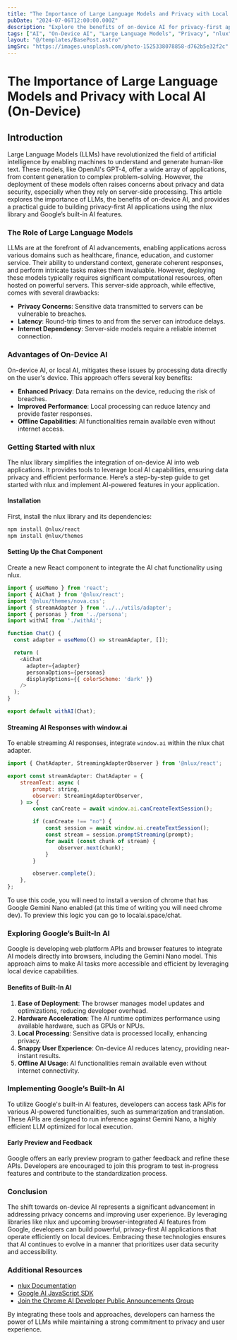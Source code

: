 ```yaml
---
title: "The Importance of Large Language Models and Privacy with Local AI (On-Device)"
pubDate: "2024-07-06T12:00:00.000Z"
description: "Explore the benefits of on-device AI for privacy-first applications using the nlux library and Google's built-in AI features. Learn how to leverage local AI capabilities for enhanced privacy, performance, and offline functionality."
tags: ["AI", "On-Device AI", "Large Language Models", "Privacy", "nlux", "Google Gemini Nano", "Web Development", "Machine Learning", "Data Security", "Local AI"]
layout: "@/templates/BasePost.astro"
imgSrc: "https://images.unsplash.com/photo-1525338078858-d762b5e32f2c"
---
```


# The Importance of Large Language Models and Privacy with Local AI (On-Device)

## Introduction

Large Language Models (LLMs) have revolutionized the field of artificial intelligence by enabling machines to understand and generate human-like text. These models, like OpenAI's GPT-4, offer a wide array of applications, from content generation to complex problem-solving. However, the deployment of these models often raises concerns about privacy and data security, especially when they rely on server-side processing. This article explores the importance of LLMs, the benefits of on-device AI, and provides a practical guide to building privacy-first AI applications using the nlux library and Google’s built-in AI features.

### The Role of Large Language Models

LLMs are at the forefront of AI advancements, enabling applications across various domains such as healthcare, finance, education, and customer service. Their ability to understand context, generate coherent responses, and perform intricate tasks makes them invaluable. However, deploying these models typically requires significant computational resources, often hosted on powerful servers. This server-side approach, while effective, comes with several drawbacks:

- **Privacy Concerns**: Sensitive data transmitted to servers can be vulnerable to breaches.
- **Latency**: Round-trip times to and from the server can introduce delays.
- **Internet Dependency**: Server-side models require a reliable internet connection.

### Advantages of On-Device AI

On-device AI, or local AI, mitigates these issues by processing data directly on the user's device. This approach offers several key benefits:

- **Enhanced Privacy**: Data remains on the device, reducing the risk of breaches.
- **Improved Performance**: Local processing can reduce latency and provide faster responses.
- **Offline Capabilities**: AI functionalities remain available even without internet access.

### Getting Started with nlux

The nlux library simplifies the integration of on-device AI into web applications. It provides tools to leverage local AI capabilities, ensuring data privacy and efficient performance. Here’s a step-by-step guide to get started with nlux and implement AI-powered features in your application.

#### Installation

First, install the nlux library and its dependencies:

```bash
npm install @nlux/react
npm install @nlux/themes
```

#### Setting Up the Chat Component

Create a new React component to integrate the AI chat functionality using nlux.

```javascript
import { useMemo } from 'react';
import { AiChat } from '@nlux/react';
import '@nlux/themes/nova.css';
import { streamAdapter } from '../../utils/adapter';
import { personas } from '../persona';
import withAI from './withAi';

function Chat() {
  const adapter = useMemo(() => streamAdapter, []);

  return (
    <AiChat
      adapter={adapter}
      personaOptions={personas}
      displayOptions={{ colorScheme: 'dark' }}
    />
  );
}

export default withAI(Chat);
```

#### Streaming AI Responses with window.ai

To enable streaming AI responses, integrate `window.ai` within the nlux chat adapter.

```javascript
import { ChatAdapter, StreamingAdapterObserver } from '@nlux/react';

export const streamAdapter: ChatAdapter = {
    streamText: async (
        prompt: string,
        observer: StreamingAdapterObserver,
    ) => {
        const canCreate = await window.ai.canCreateTextSession();

        if (canCreate !== "no") {
            const session = await window.ai.createTextSession();
            const stream = session.promptStreaming(prompt);
            for await (const chunk of stream) {
                observer.next(chunk);
            }
        }

        observer.complete();
    },
};
```

To use this code, you will need to install a version of chrome that has Google Gemini Nano enabled (at this time of writing you will need chrome dev). To preview this logic you can go to localai.space/chat.

### Exploring Google’s Built-In AI

Google is developing web platform APIs and browser features to integrate AI models directly into browsers, including the Gemini Nano model. This approach aims to make AI tasks more accessible and efficient by leveraging local device capabilities.

#### Benefits of Built-In AI

1. **Ease of Deployment**: The browser manages model updates and optimizations, reducing developer overhead.
2. **Hardware Acceleration**: The AI runtime optimizes performance using available hardware, such as GPUs or NPUs.
3. **Local Processing**: Sensitive data is processed locally, enhancing privacy.
4. **Snappy User Experience**: On-device AI reduces latency, providing near-instant results.
5. **Offline AI Usage**: AI functionalities remain available even without internet connectivity.

### Implementing Google’s Built-In AI

To utilize Google's built-in AI features, developers can access task APIs for various AI-powered functionalities, such as summarization and translation. These APIs are designed to run inference against Gemini Nano, a highly efficient LLM optimized for local execution.

#### Early Preview and Feedback

Google offers an early preview program to gather feedback and refine these APIs. Developers are encouraged to join this program to test in-progress features and contribute to the standardization process.

### Conclusion

The shift towards on-device AI represents a significant advancement in addressing privacy concerns and improving user experience. By leveraging libraries like nlux and upcoming browser-integrated AI features from Google, developers can build powerful, privacy-first AI applications that operate efficiently on local devices. Embracing these technologies ensures that AI continues to evolve in a manner that prioritizes user data security and accessibility.

### Additional Resources

- [nlux Documentation](https://nlux.dev/docs)
- [Google AI JavaScript SDK](https://developers.google.com/ai/javascript)
- [Join the Chrome AI Developer Public Announcements Group](https://groups.google.com/a/chromium.org/g/chrome-ai-developer-public)

By integrating these tools and approaches, developers can harness the power of LLMs while maintaining a strong commitment to privacy and user experience.
